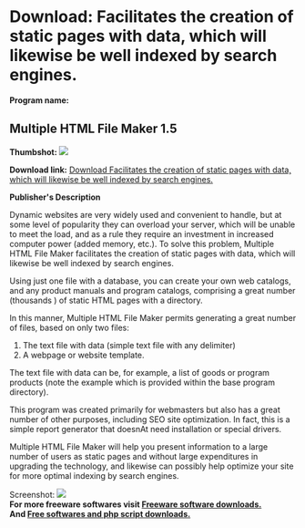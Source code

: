 # Download: Facilitates the creation of static pages with data, which will likewise be well indexed by search engines.

**Program name:**

## Multiple HTML File Maker 1.5

  
**Thumbshot:** ![](http://www.freewarefiles.com/screenshot/mulhtmlfm15_md.gif)   
  
**Download link:** [Download Facilitates the creation of static pages with data, which will likewise be well indexed by search engines.](http://freesoftwares.boysofts.com/Multiple-HTML-File-Maker_program_35949.html)  
  


**Publisher's Description**  
  


Dynamic websites are very widely used and convenient to handle, but at some level of popularity they can overload your server, which will be unable to meet the load, and as a rule they require an investment in increased computer power (added memory, etc.). To solve this problem, Multiple HTML File Maker facilitates the creation of static pages with data, which will likewise be well indexed by search engines. 

Using just one file with a database, you can create your own web catalogs, and any product manuals and program catalogs, comprising a great number (thousands ) of static HTML pages with a directory.

In this manner, Multiple HTML File Maker permits generating a great number of files, based on only two files:

  1. The text file with data (simple text file with any delimiter) 
  2. A webpage or website template. 

The text file with data can be, for example, a list of goods or program products (note the example which is provided within the base program directory).

This program was created primarily for webmasters but also has a great number of other purposes, including SEO site optimization. In fact, this is a simple report generator that doesnAt need installation or special drivers. 

Multiple HTML File Maker will help you present information to a large number of users as static pages and without large expenditures in upgrading the technology, and likewise can possibly help optimize your site for more optimal indexing by search engines. 

  
  
Screenshot: ![](http://www.freewarefiles.com/screenshot/mulhtmlfm15.gif)   
**For more freeware softwares visit [Freeware software downloads.](http://freesoftwares.boysofts.com/)**   
**And [Free softwares and php script downloads.](http://www.boysofts.com/)**
